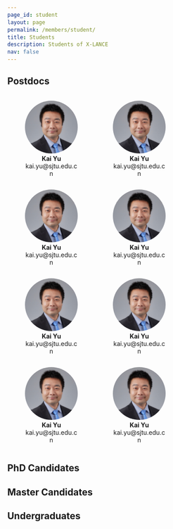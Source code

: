 ```yaml
---
page_id: student
layout: page
permalink: /members/student/
title: Students
description: Students of X-LANCE
nav: false
---
```


<h2> Postdocs </h2>
<style>
.mycontainer {
  width:100%;
  overflow:auto;
}
.mycontainer div {
  width:200px;
  float:left;
}
</style>
<div class="mycontainer">
    <div>
        <figure align="center">
        <a href="https://x-lance.github.io/kaiyu/"><img style="border-radius: 50%;" src="../../assets/img/members/faculty/ky_square.jpg" alt=""></a>
        <figcaption><b>Kai Yu</b><br>
        kai.yu@sjtu.edu.cn<br></figcaption>
        </figure>
    </div>
    <div>
        <figure align="center">
        <a href="https://x-lance.github.io/kaiyu/"><img style="border-radius: 50%;" src="../../assets/img/members/faculty/ky_square.jpg" alt=""></a>
        <figcaption><b>Kai Yu</b><br>
        kai.yu@sjtu.edu.cn<br></figcaption>
        </figure>
    </div>
    <div>
        <figure align="center">
        <a href="https://x-lance.github.io/kaiyu/"><img style="border-radius: 50%;" src="../../assets/img/members/faculty/ky_square.jpg" alt=""></a>
        <figcaption><b>Kai Yu</b><br>
        kai.yu@sjtu.edu.cn<br></figcaption>
        </figure>
    </div>
    <div>
        <figure align="center">
        <a href="https://x-lance.github.io/kaiyu/"><img style="border-radius: 50%;" src="../../assets/img/members/faculty/ky_square.jpg" alt=""></a>
        <figcaption><b>Kai Yu</b><br>
        kai.yu@sjtu.edu.cn<br></figcaption>
        </figure>
    </div>
    <div>
        <figure align="center">
        <a href="https://x-lance.github.io/kaiyu/"><img style="border-radius: 50%;" src="../../assets/img/members/faculty/ky_square.jpg" alt=""></a>
        <figcaption><b>Kai Yu</b><br>
        kai.yu@sjtu.edu.cn<br></figcaption>
        </figure>
    </div>
    <div>
        <figure align="center">
        <a href="https://x-lance.github.io/kaiyu/"><img style="border-radius: 50%;" src="../../assets/img/members/faculty/ky_square.jpg" alt=""></a>
        <figcaption><b>Kai Yu</b><br>
        kai.yu@sjtu.edu.cn<br></figcaption>
        </figure>
    </div>
    <div>
        <figure align="center">
        <a href="https://x-lance.github.io/kaiyu/"><img style="border-radius: 50%;" src="../../assets/img/members/faculty/ky_square.jpg" alt=""></a>
        <figcaption><b>Kai Yu</b><br>
        kai.yu@sjtu.edu.cn<br></figcaption>
        </figure>
    </div>
    <div>
        <figure align="center">
        <a href="https://x-lance.github.io/kaiyu/"><img style="border-radius: 50%;" src="../../assets/img/members/faculty/ky_square.jpg" alt=""></a>
        <figcaption><b>Kai Yu</b><br>
        kai.yu@sjtu.edu.cn<br></figcaption>
        </figure>
    </div>
</div>
    
<h2> PhD Candidates </h2>

<h2> Master Candidates </h2>

<h2> Undergraduates </h2>


